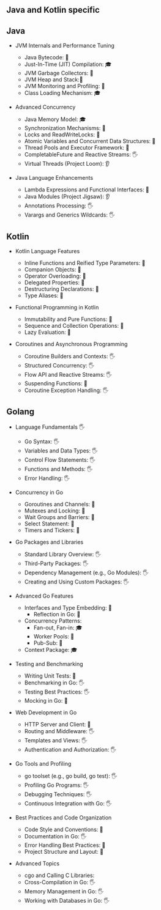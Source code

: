## Java and Kotlin specific

## Java
- JVM Internals and Performance Tuning
    - Java Bytecode: 🙋
    - Just-In-Time (JIT) Compilation: 🎓
    - JVM Garbage Collectors: 🙋
    - JVM Heap and Stack:🙋
    - JVM Monitoring and Profiling: 🙋
    - Class Loading Mechanism: 🎓

- Advanced Concurrency
    - Java Memory Model: 🎓
    - Synchronization Mechanisms: 🙋
    - Locks and ReadWriteLocks: 🙋
    - Atomic Variables and Concurrent Data Structures: 🙋
    - Thread Pools and Executor Framework: 🙋
    - CompletableFuture and Reactive Streams: 🖐️
    - Virtual Threads (Project Loom): 👂

- Java Language Enhancements
    - Lambda Expressions and Functional Interfaces: 🙋
    - Java Modules (Project Jigsaw): 👂
    - Annotations Processing: 🖐️
    - Varargs and Generics Wildcards: 🖐️

## Kotlin
- Kotlin Language Features
    - Inline Functions and Reified Type Parameters: 🙋
    - Companion Objects: 🙋
    - Operator Overloading: 🙋
    - Delegated Properties: 🙋
    - Destructuring Declarations: 🙋
    - Type Aliases: 🙋

- Functional Programming in Kotlin
    - Immutability and Pure Functions:  🙋
    - Sequence and Collection Operations:  🙋
    - Lazy Evaluation:  🙋

- Coroutines and Asynchronous Programming
    - Coroutine Builders and Contexts: 🖐️
    - Structured Concurrency: 🖐️
    - Flow API and Reactive Streams: 🖐️
    - Suspending Functions: 🙋
    - Coroutine Exception Handling: 🖐️

## Golang

- Language Fundamentals 🖐️
  - Go Syntax: 🖐️
  - Variables and Data Types: 🖐️
  - Control Flow Statements: 🖐️
  - Functions and Methods: 🖐️
  - Error Handling: 🖐️

- Concurrency in Go
  - Goroutines and Channels: 🙋
  - Mutexes and Locking: 🙋
  - Wait Groups and Barriers: 🙋
  - Select Statement: 🙋
  - Timers and Tickers: 🙋

- Go Packages and Libraries
  - Standard Library Overview: 🖐️
  - Third-Party Packages: 🖐️
  - Dependency Management (e.g., Go Modules): 🖐️
  - Creating and Using Custom Packages: 🖐️

- Advanced Go Features
  - Interfaces and Type Embedding: 🙋
    - Reflection in Go: 🙋
  - Concurrency Patterns:
      - Fan-out, Fan-in: 🎓
      - Worker Pools: 🙋
      - Pub-Sub: 🙋
  - Context Package: 🎓

- Testing and Benchmarking
  - Writing Unit Tests: 🙋
  - Benchmarking in Go: 🖐️
  - Testing Best Practices: 🖐️
  - Mocking in Go: 🙋

- Web Development in Go
  - HTTP Server and Client: 🙋
  - Routing and Middleware: 🖐️
  - Templates and Views: 🖐️
  - Authentication and Authorization: 🖐️

- Go Tools and Profiling
  - go toolset (e.g., go build, go test): 🖐️
  - Profiling Go Programs: 🖐️
  - Debugging Techniques: 🖐️
  - Continuous Integration with Go: 🖐️

- Best Practices and Code Organization
  - Code Style and Conventions: 📢
  - Documentation in Go: 🖐️
  - Error Handling Best Practices: 📢
  - Project Structure and Layout: 📢

- Advanced Topics
  - cgo and Calling C Libraries:
  - Cross-Compilation in Go: 🖐️
  - Memory Management in Go: 🖐️
  - Working with Databases in Go: 🖐️
